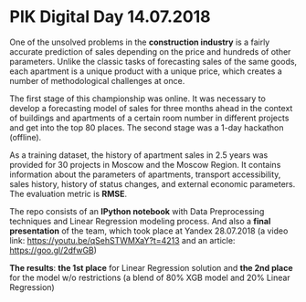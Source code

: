 # PIK Digital Day 14.07.2018

One of the unsolved problems in the **construction industry** is a fairly accurate prediction of sales depending on the price and hundreds of other parameters. Unlike the classic tasks of forecasting sales of the same goods, each apartment is a unique product with a unique price, which creates a number of methodological challenges at once.

The first stage of this championship was online. It was necessary to develop a forecasting model of sales for three months ahead in the context of buildings and apartments of a certain room number in different projects and get into the top 80 places. The second stage was a 1-day hackathon (offline). 

As a training dataset, the history of apartment sales in 2.5 years was provided for 30 projects in Moscow and the Moscow Region. It contains information about the parameters of apartments, transport accessibility, sales history, history of status changes, and external economic parameters. The evaluation metric is **RMSE**.

The repo consists of an **IPython notebook** with Data Preprocessing techniques and Linear Regression modeling process. And also a **final presentation** of the team, which took place at Yandex 28.07.2018 (a video link: https://youtu.be/qSehSTWMXaY?t=4213 and an article: https://goo.gl/2dfwGB)

**The results**: **the 1st place** for Linear Regression solution and **the 2nd place** for the model w/o restrictions (a blend of 80% XGB model and 20% Linear Regression) 







